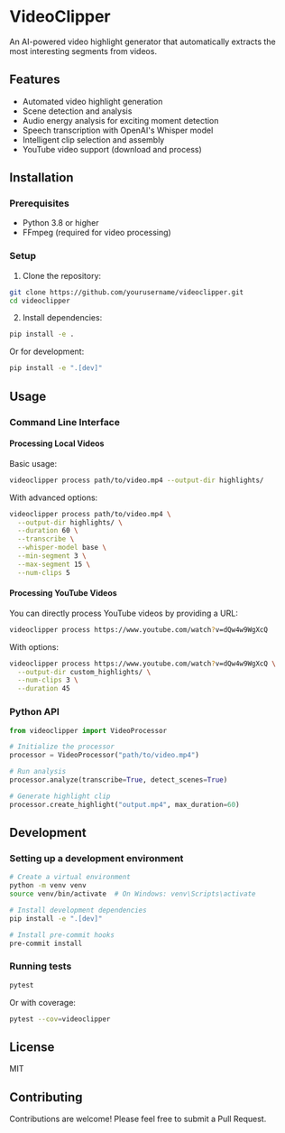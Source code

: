 # VideoClipper

An AI-powered video highlight generator that automatically extracts the most interesting segments from videos.

## Features

- Automated video highlight generation
- Scene detection and analysis
- Audio energy analysis for exciting moment detection
- Speech transcription with OpenAI's Whisper model
- Intelligent clip selection and assembly
- YouTube video support (download and process)

## Installation

### Prerequisites

- Python 3.8 or higher
- FFmpeg (required for video processing)

### Setup

1. Clone the repository:
```bash
git clone https://github.com/yourusername/videoclipper.git
cd videoclipper
```

2. Install dependencies:
```bash
pip install -e .
```

Or for development:
```bash
pip install -e ".[dev]"
```

## Usage

### Command Line Interface

#### Processing Local Videos

Basic usage:

```bash
videoclipper process path/to/video.mp4 --output-dir highlights/
```

With advanced options:

```bash
videoclipper process path/to/video.mp4 \
  --output-dir highlights/ \
  --duration 60 \
  --transcribe \
  --whisper-model base \
  --min-segment 3 \
  --max-segment 15 \
  --num-clips 5
```

#### Processing YouTube Videos

You can directly process YouTube videos by providing a URL:

```bash
videoclipper process https://www.youtube.com/watch?v=dQw4w9WgXcQ
```

With options:

```bash
videoclipper process https://www.youtube.com/watch?v=dQw4w9WgXcQ \
  --output-dir custom_highlights/ \
  --num-clips 3 \
  --duration 45
```

### Python API

```python
from videoclipper import VideoProcessor

# Initialize the processor
processor = VideoProcessor("path/to/video.mp4")

# Run analysis
processor.analyze(transcribe=True, detect_scenes=True)

# Generate highlight clip
processor.create_highlight("output.mp4", max_duration=60)
```

## Development

### Setting up a development environment

```bash
# Create a virtual environment
python -m venv venv
source venv/bin/activate  # On Windows: venv\Scripts\activate

# Install development dependencies
pip install -e ".[dev]"

# Install pre-commit hooks
pre-commit install
```

### Running tests

```bash
pytest
```

Or with coverage:

```bash
pytest --cov=videoclipper
```

## License

MIT

## Contributing

Contributions are welcome! Please feel free to submit a Pull Request.
